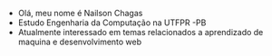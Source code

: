 - Olá, meu nome é Nailson Chagas
- Estudo Engenharia da Computação na UTFPR -PB
- Atualmente interessado em temas relacionados a aprendizado de maquina e desenvolvimento web

<!---
NailsonChagas/NailsonChagas is a ✨ special ✨ repository because its `README.md` (this file) appears on your GitHub profile.
You can click the Preview link to take a look at your changes.
--->
